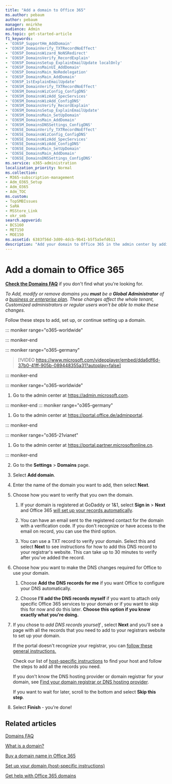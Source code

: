 ```yaml
---
title: "Add a domain to Office 365"
ms.author: pebaum
author: pebaum
manager: mnirkhe
audience: Admin
ms.topic: get-started-article
f1_keywords:
- 'O365P_SupportHm_AddDomain'
- 'O365P_DomainVerify_TXTRecordNoEffect'
- 'O365P_DomainsWizard_NoNSRedirect'
- 'O365P_DomainsVerify_RecordExplain'
- 'O365P_DomainsSetup_ExplainEmailUpdate localOnly'
- 'O365P_DomainsMainUI_AddDomain'
- 'O365P_DomainsMain_NoRedelegation'
- 'O365P_DomainsMain_AddDomain'
- 'O365P_1stExplainEmailUpdate'
- 'O365M_DomainVerify_TXTRecordNoEffect'
- 'O365M_DomainsWizConfig_ConfigDNS'
- 'O365M_DomainsWizAdd_SpecServices'
- 'O365M_DomainsWizAdd_ConfigDNS'
- 'O365M_DomainsVerify_RecordExplain'
- 'O365M_DomainsSetup_ExplainEmailUpdate'
- 'O365M_DomainsMain_SetUpDomain'
- 'O365M_DomainsMain_AddDomain'
- 'O365M_DomainsDNSSettings_ConfigDNS'
- 'O365E_DomainVerify_TXTRecordNoEffect'
- 'O365E_DomainsWizConfig_ConfigDNS'
- 'O365E_DomainsWizAdd_SpecServices'
- 'O365E_DomainsWizAdd_ConfigDNS'
- 'O365E_DomainsMain_SetUpDomain'
- 'O365E_DomainsMain_AddDomain'
- 'O365E_DomainsDNSSettings_ConfigDNS'
ms.service: o365-administration
localization_priority: Normal
ms.collection: 
- M365-subscription-management
- Adm_O365_Setup
- Adm_O365
- Adm_TOC
ms.custom:
- TopSMBIssues
- SaRA
- MSStore_Link
- okr_smb
search.appverid:
- BCS160
- MET150
- MOE150
ms.assetid: 6383f56d-3d09-4dcb-9b41-b5f5a5efd611
description: "Add your domain to Office 365 in the admin center by adding a DNS record at your DNS host. The setup wizard walks you through the process."
---
```


# Add a domain to Office 365

 **[Check the Domains FAQ](domains-faq.md)** if you don't find what you're looking for. 
  
 *To Add, modify or remove domains you **must** be a **Global Administrator** of a [business or enterprise plan](https://products.office.com/business/office). These changes affect the whole tenant, *Customized administrators* or *regular users* won't be able to make these changes.*  

 Follow these steps to add, set up, or continue setting up a domain. 

::: moniker range="o365-worldwide"
  
::: moniker-end

::: moniker range="o365-germany"

> [!VIDEO https://www.microsoft.com/videoplayer/embed/dda6df6d-37b0-41ff-905b-089448355a31?autoplay=false]
  
::: moniker-end

::: moniker range="o365-worldwide"

1. Go to the admin center at <a href="https://go.microsoft.com/fwlink/p/?linkid=2024339" target="_blank">https://admin.microsoft.com</a>.

::: moniker-end
::: moniker range="o365-germany"

1. Go to the admin center at <a href="https://go.microsoft.com/fwlink/p/?linkid=848041" target="_blank">https://portal.office.de/adminportal</a>.

::: moniker-end

::: moniker range="o365-21vianet"

1. Go to the admin center at <a href="https://go.microsoft.com/fwlink/p/?linkid=850627" target="_blank">https://portal.partner.microsoftonline.cn</a>.

::: moniker-end
    
2. Go to the **Settings** > **Domains** page. 

3. Select **Add domain**.
    
4. Enter the name of the domain you want to add, then select **Next**.
    
5. Choose how you want to verify that you own the domain.
    
    1. If your domain is registered at GoDaddy or 1&amp;1, select **Sign in** > **Next** and Office 365 [will set up your records automatically](../get-help-with-domains/domain-connect.md).
    
    2. You can have an email sent to the registered contact for the domain with a verification code. If you don't recognize or have access to the email on record, you can use the third option.
    
    3. You can use a TXT record to verify your domain. Select this and select **Next** to see instructions for how to add this DNS record to your registrar's website. This can take up to 30 minutes to verify after you've added the record. 
    
6. Choose how you want to make the DNS changes required for Office to use your domain.
    
    1. Choose **Add the DNS records for me** if you want Office to configure your DNS automatically. 
    
  
    2. Choose **I'll add the DNS records myself** if you want to attach only specific Office 365 services to your domain or if you want to skip this for now and do this later. **Choose this option if you know exactly what you're doing.**
    
7. If you chose to  *add DNS records yourself*  , select **Next** and you'll see a page with all the records that you need to add to your registrars website to set up your domain. 
    
  
  
    If the portal doesn't recognize your registrar, you can [follow these general instructions.](../get-help-with-domains/create-dns-records-at-any-dns-hosting-provider.md)
    
    Check our list of [host-specific instructions](https://support.office.com/article/ae950c9e-e8d9-4108-b0cb-449156998580) to find your host and follow the steps to add all the records you need. 
    
    If you don't know the DNS hosting provider or domain registrar for your domain, see [Find your domain registrar or DNS hosting provider](../get-help-with-domains/find-your-domain-registrar.md).
    
    If you want to wait for later, scroll to the bottom and select **Skip this step**.
    
8. Select **Finish** - you're done! 

## Related articles

[Domains FAQ](domains-faq.md)

[What is a domain?](../get-help-with-domains/what-is-a-domain.md)

[Buy a domain name in Office 365](../get-help-with-domains/buy-a-domain-name.md)

[Set up your domain (host-specific instructions)](../get-help-with-domains/set-up-your-domain-host-specific-instructions.md)

[Get help with Office 365 domains](get-help-with-domains.md)
